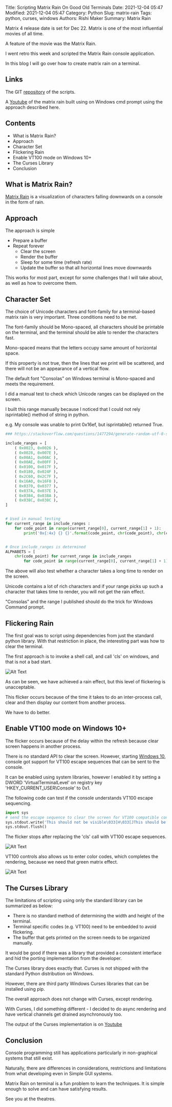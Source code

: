 Title: Scripting Matrix Rain On Good Old Terminals
Date: 2021-12-04 05:47
Modified: 2021-12-04 05:47
Category: Python
Slug: matrix-rain
Tags: python, curses, windows
Authors: Rishi Maker
Summary: Matrix Rain

Matrix 4 release date is set for Dec 22. Matrix is one of the most influential movies of all time.

A feature of the movie was the Matrix Rain.

I went retro this week and scripted the Matrix Rain console application. 

In this blog I will go over how to create matrix rain on a terminal. 


## Links

The GIT [repository](https://github.com/cmlzaGk/mtrixrain/) of the scripts. 

A [Youtube](https://www.youtube.com/watch?v=uJwc8n0OnQE) of the matrix rain built using on Windows cmd prompt using the approach described here.

## Contents


- What is Matrix Rain?
- Approach
- Character Set
- Flickering Rain
- Enable VT100 mode on Windows 10+
- The Curses Library
- Conclusion

## What is Matrix Rain?

[Matrix Rain](https://en.wikipedia.org/wiki/Matrix_digital_rain) is a visualization of characters falling downwards on a console in the form of rain. 


## Approach

The approach is simple 

* Prepare a buffer
* Repeat forever
    * Clear the screen
    * Render the buffer
    * Sleep for some time (refresh rate)
    * Update the buffer so that all horizontal lines move downwards

This works for most part, except for some challenges that I will take about, as well as how to overcome them.


## Character Set

The choice of Unicode characters and font-family for a terminal-based matrix rain is very important. Three conditions need to be met. 

The font-family should be Mono-spaced, all characters should be printable on the terminal, and the terminal should be able to render the characters fast.

Mono-spaced means that the letters occupy same amount of horizontal space. 

If this property is not true, then the lines that we print will be scattered, and there will not be an appearance of a vertical flow.

The default font "Consolas" on Windows terminal is Mono-spaced and meets the requirement. 

I did a manual test to check which Unicode ranges can be displayed on the screen.

I built this range manually because I noticed that I could not rely isprintable() method of string in python. 

e.g. My console was unable to print 0x16ef, but isprintable() returned True. 


```python
### https://stackoverflow.com/questions/1477294/generate-random-utf-8-string-in-python

include_ranges = [
    ( 0x0023, 0x0026 ),
    ( 0x0028, 0x007E ),
    ( 0x00A1, 0x00AC ),
    ( 0x00AE, 0x00FF ),
    ( 0x0100, 0x017F ),
    ( 0x0180, 0x024F ),
    ( 0x2C60, 0x2C7F ),
    ( 0x16A0, 0x16F0 ),
    ( 0x0370, 0x0377 ),
    ( 0x037A, 0x037E ),
    ( 0x0384, 0x038A ),
    ( 0x038C, 0x038C ),
]


# Used in manual testing
for current_range in include_ranges :
    for code_point in range(current_range[0], current_range[1] + 1):
        print('0x{:4x} {} {}'.format(code_point, chr(code_point), chr(code_point).isprintable()))


# Once include_ranges is determined
ALPHABETS = [
    chr(code_point) for current_range in include_ranges
        for code_point in range(current_range[0], current_range[1] + 1)

```

The above will also test whether a character takes a long time to render on the screen.

Unicode contains a lot of rich characters and if your range picks up such a character that takes time to render, you will not get the rain effect.

"Consolas" and the range I published should do the trick for Windows Command prompt.


## Flickering Rain

The first goal was to script using dependencies from just the standard python library. With that restriction in place, the interesting part was how to clear the terminal.

The first approach is to invoke a shell call, and call 'cls' on windows, and that is not a bad start.

![Alt Text](/images/flickering_matrix.gif)

As can be seen, we have achieved a rain effect, but this level of flickering is unacceptable.

This flicker occurs because of the time it takes to do an inter-process call, clear and then display our content from another process.

We have to do better.

## Enable VT100 mode on Windows 10+

The flicker occurs because of the delay within the refresh because clear screen happens in another process. 

There is no standard API to clear the screen. However, starting [Windows 10](https://superuser.com/questions/413073/windows-console-with-ansi-colors-handling/1050078#1050078), console got support for VT100 escape sequences that can be sent to the console.

It can be enabled using system libraries, however I enabled it by setting a DWORD 'VirtualTerminalLevel' on registry key 'HKEY_CURRENT_USER\Console' to 0x1. 

The following code can test if the console understands VT100 escape sequencing. 

```python
import sys
# send the escape sequence to clear the screen for VT100 compatible console
sys.stdout.write('This should not be visible\033[H\033[JThis should be first line of the screen')
sys.stdout.flush()
```

The flicker stops after replacing the 'cls' call with VT100 escape sequences. 

![Alt Text](/images/vt100_matrix.gif)

VT100 controls also allows us to enter color codes, which completes the rendering, because we need that green matrix effect. 

![Alt Text](/images/vt100_color_matrix.gif)

## The Curses Library

The limitations of scripting using only the standard library can be summarized as below:

* There is no standard method of determining the width and height of the terminal.
* Terminal specific codes (e.g. VT100) need to be embedded to avoid flickering.
* The buffer that gets printed on the screen needs to be organized manually.

It would be good if there was a library that provided a consistent interface and hid the porting implementation from the developer.

The Curses library does exactly that. Curses is not shipped with the standard Python distribution on Windows. 

However, there are third party Windows Curses libraries that can be installed using pip. 

The overall approach does not change with Curses, except rendering. 

With Curses, I did something different - I decided to do async rendering and have vertical channels get drained asynchronously too. 

The output of the Curses implementation is on [Youtube](https://www.youtube.com/watch?v=uJwc8n0OnQE)

## Conclusion

Console programming still has applications particularly in non-graphical systems that still exist.

Naturally, there are differences in considerations, restrictions and limitations from what developing even in Simple GUI systems.

Matrix Rain on terminal is a fun problem to learn the techniques. It is simple enough to solve and can have satisfying results. 

See you at the theatres. 
